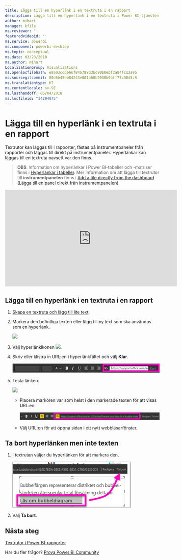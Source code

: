 ```yaml
---
title: Lägga till en hyperlänk i en textruta i en rapport
description: Lägga till en hyperlänk i en textruta i Power BI-tjänsten och Desktop
author: mihart
manager: kfile
ms.reviewer: ''
featuredvideoid: ''
ms.service: powerbi
ms.component: powerbi-desktop
ms.topic: conceptual
ms.date: 03/23/2018
ms.author: mihart
LocalizationGroup: Visualizations
ms.openlocfilehash: e8a03cdd666f84b788d3bd90b8ebf2a84fc12a9b
ms.sourcegitcommit: 80d6b45eb84243e801b60b9038b9bff77c30d5c8
ms.translationtype: HT
ms.contentlocale: sv-SE
ms.lasthandoff: 06/04/2018
ms.locfileid: "34294075"
---
```

# <a name="add-a-hyperlink-to-a-text-box-in-a-report"></a>Lägga till en hyperlänk i en textruta i en rapport
Textrutor kan läggas till i rapporter, fästas på instrumentpaneler från rapporter och läggas till direkt på instrumentpaneler. Hyperlänkar kan läggas till en textruta oavsett var den finns.  

> **OBS**: Information om hyperlänkar i Power BI-tabeller och -matriser finns i [Hyperlänkar i tabeller](power-bi-hyperlinks-in-tables.md). Mer information om att lägga till textrutor till **instrumentpanelen** finns i [Add a tile directly from the dashboard (Lägga till en panel direkt från instrumentpanelen)](service-dashboard-add-widget.md). 
> 
> 

<iframe width="560" height="315" src="https://www.youtube.com/embed/_3q6VEBhGew#t=0m55s" frameborder="0" allowfullscreen></iframe>


## <a name="to-add-a-hyperlink-to-a-text-box-in-a-report"></a>Lägga till en hyperlänk i en textruta i en rapport
1. [Skapa en textruta och lägg till lite text](power-bi-reports-add-text-and-shapes.md). 
2. Markera den befintliga texten eller lägg till ny text som ska användas som en hyperlänk.
   
   ![](media/service-add-hyperlink-to-text-box/power-bi-hyperlink-new.png)
3. Välj hyperlänkikonen ![](media/service-add-hyperlink-to-text-box/power-bi-hyperlink-icon.png).
4. Skriv eller klistra in URL:en i hyperlänkfältet och välj **Klar**.
   
   ![](media/service-add-hyperlink-to-text-box/power-bi-add-link.png)
5. Testa länken.  
   
   ![](media/service-add-hyperlink-to-text-box/power-bi-test-link.png)
   
   * Placera markören var som helst i den markerade texten för att visas URL:en.  
     
      ![](media/service-add-hyperlink-to-text-box/power-bi-hyperlink-edit.png)
   * Välj URL:en för att öppna sidan i ett nytt webbläsarfönster.

## <a name="to-remove-the-hyperlink-but-leave-the-text"></a>Ta bort hyperlänken men inte texten
1. I textrutan väljer du hyperlänken för att markera den.
   
     ![](media/service-add-hyperlink-to-text-box/power-bi-hyperlink-remove.png)
2. Välj **Ta bort**. 

## <a name="next-steps"></a>Nästa steg
[Textrutor i Power BI-rapporter](power-bi-reports-add-text-and-shapes.md)

Har du fler frågor? [Prova Power BI Community](http://community.powerbi.com/)

